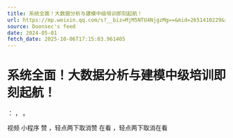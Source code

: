 ```yaml
---
title: 系统全面！大数据分析与建模中级培训即刻起航！
url: https://mp.weixin.qq.com/s?__biz=MjM5NTU4NjgzMg==&mid=2651410229&idx=2&sn=add3377be665a5a577b253b68f9b4bf1
source: Doonsec's feed
date: 2024-05-01
fetch_date: 2025-10-06T17:15:03.961405
---
```


# 系统全面！大数据分析与建模中级培训即刻起航！

：
，
。

视频
小程序
赞
，轻点两下取消赞
在看
，轻点两下取消在看